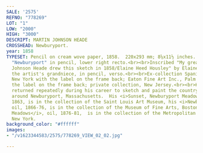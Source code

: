 ```yaml
---
SALE: '2575'
REFNO: "778269"
LOT: "1"
LOW: "2000"
HIGH: "3000"
DESCRIPT: MARTIN JOHNSON HEADE
CROSSHEAD: Newburyport.
year: 1858
TYPESET: Pencil on cream wove paper, 1858.  220x293 mm; 8⅝x11½ inches.  Inscribed
  "Newburyport" in pencil, lower right recto.<br><br>Inscribed "My great uncle Martin
  Johnson Heade drew this sketch in 1858/Elaine Heed Housley" by Elaine Heade Housley,
  the artist's grandniece, in pencil, verso.<br><br>Ex-collection Spanierman Gallery,
  New York with the label on the frame back; Eaton Fine Art Inc., Palm Beach with
  the label on the frame back; private collection, New Jersey.<br><br>Heade (1819-1904)
  returned repeatedly during his career to sketch and paint the countryside and marshes
  around Newburyport, Massachusetts.  His <i>Sunset, Newburyport Meadows</i>, oil,
  1863, is in the collection of the Saint Louis Art Museum, his <i>Newburyport Marshes</i>,
  oil, 1866-76, is in the collection of the Museum of Fine Arts, Boston, and his <i>Newburyport
  Meadows</i>, oil, 1876-81,  is in the collection of the Metropolitan Museum of Art,
  New York.
background_color: "#ffffff"
images:
- "/v1623344583/2575/778269_VIEW_02_02.jpg"

---
```

